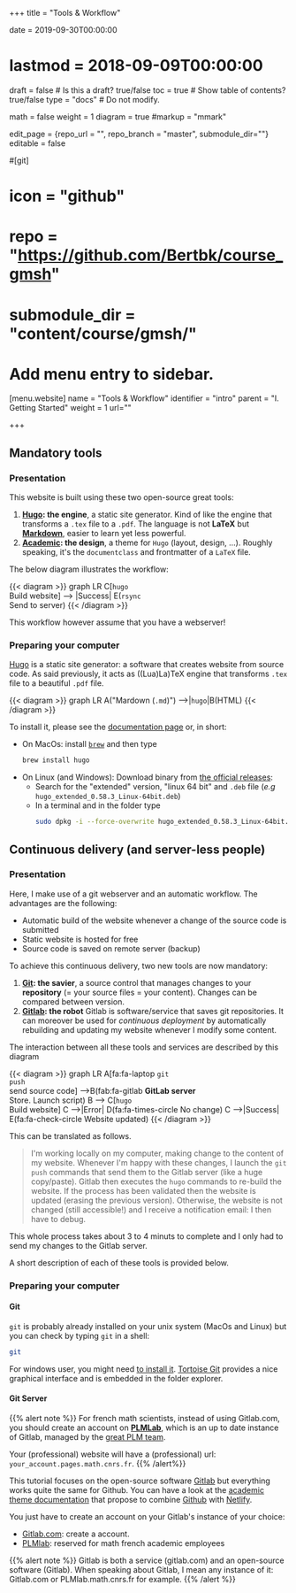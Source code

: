 +++
title = "Tools & Workflow"

date = 2019-09-30T00:00:00
# lastmod = 2018-09-09T00:00:00

draft = false  # Is this a draft? true/false
toc = true  # Show table of contents? true/false
type = "docs"  # Do not modify.

math = false
weight = 1
diagram = true
#markup = "mmark"

edit_page = {repo_url = "", repo_branch = "master", submodule_dir=""}
editable = false

#[git]
#  icon = "github"
#  repo = "https://github.com/Bertbk/course_gmsh"
#  submodule_dir = "content/course/gmsh/"



# Add menu entry to sidebar.
[menu.website]
  name = "Tools & Workflow"
  identifier = "intro"
  parent = "I. Getting Started"
  weight = 1
  url=""

+++

## Mandatory tools

### Presentation

This website is built using these two open-source great tools:

1. **[<i class="fas fa-cogs"></i> Hugo](https://gohugo.io): the engine**, a static site generator. Kind of like the engine that transforms a `.tex` file to a `.pdf`. The language is not **LaTeX** but [**Markdown**](https://daringfireball.net), easier to learn yet less powerful.
2. **[<i class="fas fa-palette"></i> Academic](https://github.com/gcushen/hugo-academic/): the design**, a theme for `Hugo` (layout, design, ...). Roughly speaking, it's the `documentclass` and frontmatter of a `LaTeX` file.


The below diagram illustrates the workflow: 

{{< diagram >}}
graph LR
    C[<code>hugo</code><br>Build website] --> |Success| E(<code>rsync</code><br> Send to server)
{{< /diagram >}}

This workflow however assume that you have a webserver!

### Preparing your computer

[Hugo](https://gohugo.io/) is a static site generator: a software that creates website from source code. As said previously, it acts as ((Lua)La)TeX engine that transforms `.tex` file to a beautiful `.pdf` file.

{{< diagram >}}
graph LR
    A("Mardown (<code>.md</code>)") -->|<code>hugo</code>|B(HTML)
{{< /diagram >}}

To install it, please see the [documentation page](https://gohugo.io/getting-started/installing/) or, in short:

- On MacOs: install [`brew`](https://brew.sh/) and then type 
  ```bash
  brew install hugo
  ```
- On Linux (and Windows): Download binary from [the official releases](https://github.com/gohugoio/hugo/releases):
  - Search for the "extended" version, "linux 64 bit" and `.deb` file (*e.g* `hugo_extended_0.58.3_Linux-64bit.deb`)
  - In a terminal and in the folder type 
    ```bash
    sudo dpkg -i --force-overwrite hugo_extended_0.58.3_Linux-64bit.deb
    ```

## Continuous delivery (and server-less people)

### Presentation

Here, I make use of a git webserver and an automatic workflow. The advantages are the following:

- Automatic build of the website whenever a change of the source code is submitted
- Static website is hosted for free
- Source code is saved on remote server (backup)

To achieve this continuous delivery, two new tools are now mandatory:

1. **[<i class="fa fa-code-branch"></i> Git](https://git-scm.com/): the savier**, a source control that manages changes to your **repository** (= your source files = your content). Changes can be compared between version.
2. **[<i class="fab fa-gitlab"></i> Gitlab](https://gitlab.com): the robot** Gitlab is software/service that saves git repositories. It can moreover be used for *continuous deployment* by automatically rebuilding and updating my website whenever I modify some content.

The interaction between all these tools and services are described by this diagram

{{< diagram >}}
graph LR
    A[fa:fa-laptop <code>git push</code><br>send source code] -->B(fab:fa-gitlab <strong>GitLab server</strong><br>Store. Launch script)
    B --> C[<code>hugo</code><br>Build website]
    C -->|Error| D(fa:fa-times-circle No change)
    C -->|Success| E(fa:fa-check-circle Website updated)
{{< /diagram >}}

This can be translated as follows. 

> I'm working locally on my computer, making change to the content of my website. Whenever I'm happy with these changes, I launch the `git push` commands that send them to the Gitlab server (like a huge copy/paste). Gitlab then executes the `hugo` commands to re-build the website. If the process has been validated then the website is updated (erasing the previous version). Otherwise, the website is not changed (still accessible!) and I receive a notification email: I then have to debug.

This whole process takes about 3 to 4 minuts to complete and I only had to send my changes to the Gitlab server.

A short description of each of these tools is provided below.

### Preparing your computer

#### Git

`git` is probably already installed on your unix system (MacOs and Linux) but you can check by typing `git` in a shell:
```bash
git
```
For windows user, you might need [to install it](https://git-scm.com/download/win). [Tortoise Git](https://tortoisegit.org/) provides a nice graphical interface and is embedded in the folder explorer.

#### Git Server

{{% alert note %}}
For french math scientists, instead of using Gitlab.com, you should create an account on [**PLMLab**](https://plmlab.math.cnrs.fr/), which is an up to date instance of Gitlab, managed by the [great PLM team](https://portail.math.cnrs.fr/).

Your (professional) website will have a (professional) url: `your_account.pages.math.cnrs.fr`.
{{% /alert%}}

This tutorial focuses on the open-source software [Gitlab](https://gitlab.com) but everything works quite the same for Github. You can have a look at the [academic theme documentation](https://sourcethemes.com/academic/docs/install/) that propose to combine [Github](https://gohugo.io/hosting-and-deployment/hosting-on-github/) with [Netlify](https://netlify.com).

You just have to create an account on your Gitlab's instance of your choice:

- [Gitlab.com](https://gitlab.com): create a  account. 
- [PLMlab](https://plmlab.math.cnrs.fr/): reserved for math french academic employees

{{% alert note %}}
Gitlab is both a service (gitlab.com) and an open-source software (Gitlab). When speaking about Gitlab, I mean any instance of it: Gitlab.com or PLMlab.math.cnrs.fr for example.
{{% /alert %}}